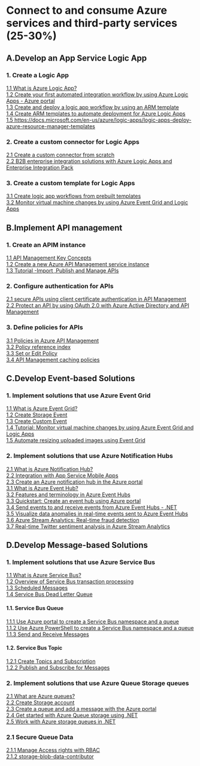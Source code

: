 <h1>Connect to and consume Azure services and third-party services (25-30%)</h1>
<h2>A.Develop an App Service Logic App</h2>

<h3>1. Create a Logic App</h3>
<a href='https://docs.microsoft.com/en-us/azure/logic-apps/logic-apps-overview'>1.1 What is Azure Logic App?</a><br>
<a href='https://docs.microsoft.com/en-us/azure/logic-apps/quickstart-create-first-logic-app-workflow'>1.2 Create your first automated integration workflow by using Azure Logic Apps - Azure portal</a><br>
<a href='https://docs.microsoft.com/en-us/azure/logic-apps/quickstart-create-deploy-azure-resource-manager-template'>1.3 Create and deploy a logic app workflow by using an ARM template</a><br>
<a href='https://docs.microsoft.com/en-us/azure/logic-apps/logic-apps-create-azure-resource-manager-templates'>1.4 Create ARM templates to automate deployment for Azure Logic Apps</a><br>
<a href='https://docs.microsoft.com/en-us/azure/logic-apps/logic-apps-overview'>1.5 https://docs.microsoft.com/en-us/azure/logic-apps/logic-apps-deploy-azure-resource-manager-templates</a><br>

<h3>2. Create a custom connector for Logic Apps</h3>
<a href='https://docs.microsoft.com/en-us/connectors/custom-connectors/define-blank'>2.1 Create a custom connector from scratch</a><br>
<a href='https://docs.microsoft.com/en-us/azure/logic-apps/logic-apps-enterprise-integration-overview'>2.2 B2B enterprise integration solutions with Azure Logic Apps and Enterprise Integration Pack</a><br>

<h3>3. Create a custom template for Logic Apps</h3>
<a href='https://docs.microsoft.com/en-us/azure/logic-apps/logic-apps-create-logic-apps-from-templates'>3.1 Create logic app workflows from prebuilt templates</a><br>
<a href='https://docs.microsoft.com/en-us/azure/event-grid/monitor-virtual-machine-changes-event-grid-logic-app'>3.2 Monitor virtual machine changes by using Azure Event Grid and Logic Apps</a><br>

<h2>B.Implement API management</h2>

<h3>1. Create an APIM instance</h3>
<a href='https://docs.microsoft.com/en-us/azure/api-management/api-management-key-concepts'>1.1 API Management Key Concepts</a><br>
<a href='https://docs.microsoft.com/en-us/azure/api-management/get-started-create-service-instance'>1.2 Create a new Azure API Management service instance</a><br>
<a href='https://docs.microsoft.com/en-us/azure/api-management/import-and-publish'>1.3 Tutorial -Import ,Publish and Manage APIs</a><br>

<h3>2. Configure authentication for APIs</h3>
<a href='https://docs.microsoft.com/en-us/azure/api-management/api-management-howto-mutual-certificates-for-clients'>2.1 secure APIs using client certificate authentication in API Management</a><br>
<a href='https://docs.microsoft.com/en-us/azure/api-management/api-management-howto-protect-backend-with-aad'>2.2 Protect an API by using OAuth 2.0 with Azure Active Directory and API Management</a><br>

<h3>3. Define policies for APIs</h3>
<a href='https://docs.microsoft.com/en-us/azure/api-management/api-management-howto-policies'>3.1 Policies in Azure API Management</a><br>
<a href='https://docs.microsoft.com/en-us/azure/api-management/api-management-policies'>3.2 Policy reference index</a><br>
<a href='https://docs.microsoft.com/en-us/azure/api-management/set-edit-policies'>3.3 Set or Edit Policy</a><br>
<a href='https://docs.microsoft.com/en-us/azure/api-management/api-management-caching-policies'>3.4 API Management caching policies</a><br>

<h2>C.Develop Event-based Solutions</h2>
<h3>1. Implement solutions that use Azure Event Grid</h3>
<a href='https://docs.microsoft.com/en-us/azure/event-grid/overview'>1.1 What is Azure Event Grid?</a><br>
<a href='https://docs.microsoft.com/en-us/azure/event-grid/blob-event-quickstart-portal'>1.2 Create Storage Event</a><br>
<a href='https://docs.microsoft.com/en-us/azure/event-grid/custom-event-quickstart-portal'>1.3 Create Custom Event</a><br>
<a href='https://docs.microsoft.com/en-us/azure/event-grid/monitor-virtual-machine-changes-event-grid-logic-app'>1.4 Tutorial: Monitor virtual machine changes by using Azure Event Grid and Logic Apps</a><br>
<a href='https://docs.microsoft.com/en-us/azure/event-grid/resize-images-on-storage-blob-upload-event'>1.5 Automate resizing uploaded images using Event Grid</a><br>

<h3>2. Implement solutions that use Azure Notification Hubs</h3>
<a href='https://docs.microsoft.com/en-us/azure/notification-hubs/notification-hubs-push-notification-overview'>2.1 What is Azure Notification Hub?</a><br>
<a href='https://docs.microsoft.com/en-us/azure/notification-hubs/notification-hubs-app-service'>2.2 Integration with App Service Mobile Apps</a><br>
<a href='https://docs.microsoft.com/en-us/azure/notification-hubs/create-notification-hub-portal'>2.3 Create an Azure notification hub in the Azure portal</a><br>
<a href='https://docs.microsoft.com/en-us/dotnet/api/overview/azure/notification-hubs?view=azure-dotnet2.4 Azure Notification Hubs libraries for .NET</a><br>

<h3>3. Implement solutions that use Azure Event Hub</h3>
<a href='https://docs.microsoft.com/en-us/azure/event-hubs/event-hubs-about'>3.1 What is Azure Event Hub?</a><br>
<a href='https://docs.microsoft.com/en-us/azure/event-hubs/event-hubs-features'>3.2 Features and terminology in Azure Event Hubs</a><br>
<a href='https://docs.microsoft.com/en-us/azure/event-hubs/event-hubs-create'>3.3 Quickstart: Create an event hub using Azure portal</a><br>
<a href='https://docs.microsoft.com/en-us/azure/event-hubs/event-hubs-dotnet-standard-getstarted-send'>3.4 Send events to and receive events from Azure Event Hubs - .NET</a><br>
<a href='https://docs.microsoft.com/en-us/azure/event-hubs/event-hubs-tutorial-visualize-anomalies'>3.5 Visualize data anomalies in real-time events sent to Azure Event Hubs</a><br>
<a href='https://docs.microsoft.com/en-us/azure/stream-analytics/stream-analytics-real-time-fraud-detection'>3.6 Azure Stream Analytics: Real-time fraud detection</a><br>
<a href='https://docs.microsoft.com/en-us/azure/stream-analytics/stream-analytics-twitter-sentiment-analysis-trends'>3.7 Real-time Twitter sentiment analysis in Azure Stream Analytics</a><br>

<h2>D.Develop Message-based Solutions</h2>
<h3>1. Implement solutions that use Azure Service Bus</h3>
<a href='https://docs.microsoft.com/en-us/azure/service-bus-messaging/service-bus-messaging-overview'>1.1 What is Azure Service Bus?</a><br>
<a href='https://docs.microsoft.com/en-us/azure/service-bus-messaging/service-bus-transactions'>1.2 Overview of Service Bus transaction processing</a><br>
<a href='https://docs.microsoft.com/en-us/azure/service-bus-messaging/message-sequencing#scheduled-messages'>1.3 Scheduled Messages</a><br>
<a href='https://docs.microsoft.com/en-us/azure/service-bus-messaging/service-bus-dead-letter-queues'>1.4 Service Bus Dead Letter Queue</a><br>

<h4>1.1. Service Bus Queue</h4>
<a href='https://docs.microsoft.com/en-us/azure/service-bus-messaging/service-bus-quickstart-portal'>1.1.1 Use Azure portal to create a Service Bus namespace and a queue</a><br>
<a href='https://docs.microsoft.com/en-us/azure/service-bus-messaging/service-bus-quickstart-powershell'>1.1.2 Use Azure PowerShell to create a Service Bus namespace and a queue</a><br>
<a href='https://docs.microsoft.com/en-us/azure/service-bus-messaging/service-bus-dotnet-get-started-with-queues'>1.1.3 Send and Receive Messages</a><br>

<h4>1.2. Service Bus Topic</h4>
<a href='https://docs.microsoft.com/en-us/azure/service-bus-messaging/service-bus-quickstart-topics-subscriptions-portal'>1.2.1 Create Topics and Subscription</a><br>
<a href='https://docs.microsoft.com/en-us/azure/service-bus-messaging/service-bus-dotnet-how-to-use-topics-subscriptions'>1.2.2 Publish and Subscribe for Messages</a><br>

<h3>2. Implement solutions that use Azure Queue Storage queues</h3>
<a href='https://docs.microsoft.com/en-us/azure/storage/queues/storage-queues-introduction'>2.1 What are Azure queues?</a><br>
<a href='https://docs.microsoft.com/en-us/azure/storage/common/storage-account-create'>2.2 Create Storage account </a><br>
<a href='https://docs.microsoft.com/en-us/azure/storage/queues/storage-quickstart-queues-portal'>2.3 Create a queue and add a message with the Azure portal </a><br>
<a href='https://docs.microsoft.com/en-us/azure/storage/queues/storage-dotnet-how-to-use-queues'>2.4 Get started with Azure Queue storage using .NET</a><br>
<a href='https://docs.microsoft.com/en-us/azure/storage/queues/storage-tutorial-queues'>2.5 Work with Azure storage queues in .NET</a><br>

<h3>2.1 Secure Queue Data</h3>
<a href='https://docs.microsoft.com/en-us/azure/storage/common/storage-auth-aad-rbac-powershell?toc=/azure/storage/queues/toc.json'>2.1.1 Manage Access rights with RBAC</a><br>
<a href='https://docs.microsoft.com/en-us/azure/role-based-access-control/built-in-roles#storage-blob-data-contributor'>2.1.2 storage-blob-data-contributor</a><br>








